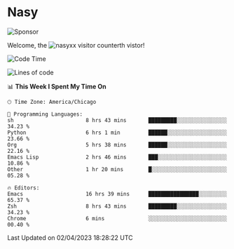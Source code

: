 # Nasy

<!--
<p align="center">
<img height="200" src="https://github-readme-stats.vercel.app/api?username=nasyxx&count_private=true&show_icons=true&theme=dracula&include_all_commits=true"/>
<img height="200" src="https://github-readme-stats.vercel.app/api/top-langs/?username=nasyxx&theme=dracula&hide=html,jupyter+notebook&count_private=true&show_icons=true"/>
</p>

  
----------------
-->

![Sponsor](https://img.shields.io/static/v1.svg?label=Sponsor&message=%E2%9D%A4&logo=GitHub&style=flat&color=pink)
 
Welcome, the ![nasyxx visitor counter](https://count.getloli.com/get/@nasyxx?theme=rule34)th vistor!
 
<!--START_SECTION:waka-->
![Code Time](http://img.shields.io/badge/Code%20Time-3%2C342%20hrs%2034%20mins-blue)

![Lines of code](https://img.shields.io/badge/From%20Hello%20World%20I%27ve%20Written-6.2%20million%20lines%20of%20code-blue)

📊 **This Week I Spent My Time On** 

```text
🕑︎ Time Zone: America/Chicago

💬 Programming Languages: 
sh                       8 hrs 43 mins       █████████░░░░░░░░░░░░░░░░   34.23 % 
Python                   6 hrs 1 min         ██████░░░░░░░░░░░░░░░░░░░   23.66 % 
Org                      5 hrs 38 mins       ██████░░░░░░░░░░░░░░░░░░░   22.16 % 
Emacs Lisp               2 hrs 46 mins       ███░░░░░░░░░░░░░░░░░░░░░░   10.86 % 
Other                    1 hr 20 mins        █░░░░░░░░░░░░░░░░░░░░░░░░   05.28 % 

🔥 Editors: 
Emacs                    16 hrs 39 mins      ████████████████░░░░░░░░░   65.37 % 
Zsh                      8 hrs 43 mins       █████████░░░░░░░░░░░░░░░░   34.23 % 
Chrome                   6 mins              ░░░░░░░░░░░░░░░░░░░░░░░░░   00.40 % 
```


 Last Updated on 02/04/2023 18:28:22 UTC
<!--END_SECTION:waka-->

<!-- ![visitors](https://visitor-badge.laobi.icu/badge?page_id=nasyxx.nasyxx) -->
